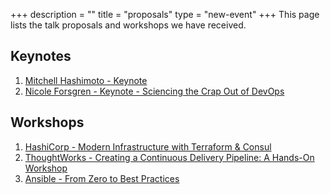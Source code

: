 +++
description = ""
title = "proposals"
type = "new-event"
+++
This page lists the talk proposals and workshops we have received.

<h2>Keynotes</h2>

1. <a href="/events/2016-singapore/program/mhashimoto">Mitchell Hashimoto - Keynote</a>
2. <a href="/events/2016-singapore/program/nforsgren">Nicole Forsgren - Keynote - Sciencing the Crap Out of DevOps</a>

<!--
<h2>Conference Talks</h2>

3. TBA
4. TBA
5. TBA
6. TBA
-->

<h2>Workshops</h2>

1. <a href="/events/2016-singapore/program/svargo">HashiCorp - Modern Infrastructure with Terraform & Consul</a>
2. <a href="/events/2016-singapore/program/kmugrage">ThoughtWorks - Creating a Continuous Delivery Pipeline: A Hands-On Workshop</a>
3. <a href="/events/2016-singapore/program/wthames">Ansible - From Zero to Best Practices</a>

<!--
<h2>Ignite Talks</h2>

1. TBA
2. TBA
3. TBA
4. TBA
5. TBA
6. TBA
7. TBA
8. TBA
-->